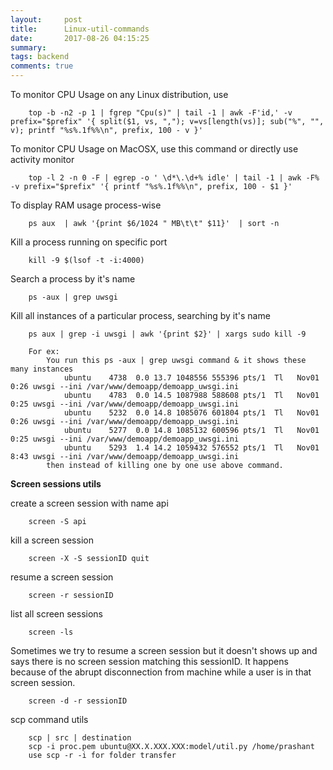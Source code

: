 ```yaml
---
layout:     post
title:      Linux-util-commands
date:       2017-08-26 04:15:25
summary:   
tags: backend
comments: true
---
```


To monitor CPU Usage on any Linux distribution, use

        top -b -n2 -p 1 | fgrep "Cpu(s)" | tail -1 | awk -F'id,' -v prefix="$prefix" '{ split($1, vs, ","); v=vs[length(vs)]; sub("%", "", v); printf "%s%.1f%%\n", prefix, 100 - v }'

<!--break-->

To monitor CPU Usage on MacOSX, use this command or directly use activity monitor

        top -l 2 -n 0 -F | egrep -o ' \d*\.\d+% idle' | tail -1 | awk -F% -v prefix="$prefix" '{ printf "%s%.1f%%\n", prefix, 100 - $1 }'

To display RAM usage process-wise

        ps aux  | awk '{print $6/1024 " MB\t\t" $11}'  | sort -n

Kill a process running on specific port

        kill -9 $(lsof -t -i:4000)

Search a process by it's name

        ps -aux | grep uwsgi

Kill all instances of a particular process, searching by it's name

        ps aux | grep -i uwsgi | awk '{print $2}' | xargs sudo kill -9

        For ex:
            You run this ps -aux | grep uwsgi command & it shows these many instances
                ubuntu    4738  0.0 13.7 1048556 555396 pts/1  Tl   Nov01   0:26 uwsgi --ini /var/www/demoapp/demoapp_uwsgi.ini
                ubuntu    4783  0.0 14.5 1087988 588608 pts/1  Tl   Nov01   0:25 uwsgi --ini /var/www/demoapp/demoapp_uwsgi.ini
                ubuntu    5232  0.0 14.8 1085076 601804 pts/1  Tl   Nov01   0:26 uwsgi --ini /var/www/demoapp/demoapp_uwsgi.ini
                ubuntu    5277  0.0 14.8 1085132 600596 pts/1  Tl   Nov01   0:25 uwsgi --ini /var/www/demoapp/demoapp_uwsgi.ini
                ubuntu    5293  1.4 14.2 1059432 576552 pts/1  Tl   Nov01   8:43 uwsgi --ini /var/www/demoapp/demoapp_uwsgi.ini
            then instead of killing one by one use above command.
        
**Screen sessions utils**

create a screen session with name api

        screen -S api
    
kill a screen session

        screen -X -S sessionID quit
    
resume a screen session

        screen -r sessionID
    
list all screen sessions

        screen -ls
    
Sometimes we try to resume a screen session but it doesn't shows up and says there is no screen session matching this sessionID. It happens because of the abrupt disconnection from machine while a user is in that screen session.

        screen -d -r sessionID
    
scp command utils
    
        scp | src | destination
        scp -i proc.pem ubuntu@XX.X.XXX.XXX:model/util.py /home/prashant
        use scp -r -i for folder transfer


